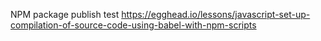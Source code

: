 NPM package publish test
https://egghead.io/lessons/javascript-set-up-compilation-of-source-code-using-babel-with-npm-scripts